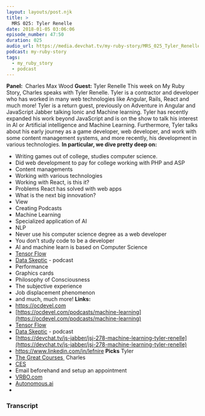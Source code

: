 ```yaml
---
layout: layouts/post.njk
title: >
  MRS 025: Tyler Renelle
date: 2018-01-05 03:06:06
episode_number: 47:50
duration: 025
audio_url: https://media.devchat.tv/my-ruby-story/MRS_025_Tyler_Renelle.mp3
podcast: my-ruby-story
tags:
  - my_ruby_story
  - podcast
---
```


**Panel:&nbsp;** Charles Max Wood **Guest:** Tyler Renelle This week on My Ruby Story, Charles speaks with Tyler Renelle. Tyler is a contractor and developer who has worked in many web technologies like Angular, Rails, React and much more! Tyler is a return guest, previously on Adventure in Angular and JavaScript Jabber talking Ionic and Machine learning. Tyler has recently expanded his work beyond JavaScript and is on the show to talk his interest in AI or Artificial intelligence and Machine Learning. Furthermore, Tyler talks about his early journey as a game developer, web developer, and work with some content management systems, and more recently, his development in various technologies. **In particular, we dive pretty deep on:**

- Writing games out of college, studies computer science.
- Did web development to pay for college working with PHP and ASP
- Content managements
- Working with various technologies
- Working with React, is this it?
- Problems React has solved with web apps
- What is the next big innovation?
- View
- Creating Podcasts
- Machine Learning
- Specialized application of AI
- NLP
- Never use his computer science degree as a web developer
- You don’t study code to be a developer
- AI and machine learn is based on Computer Science
- [Tensor Flow](https://www.tensorflow.org)
- [Data Skeptic](https://dataskeptic.com) - podcast
- Performance
- Graphics cards
- Philosophy of Consciousness
- The subjective experience
- Job displacement phenomenon
- and much, much more!
  **Links:&nbsp;**
- https://ocdevel.com
- [https://ocdevel.com/podcasts/machine-learning](https://ocdevel.com/podcasts/machine-learning)
- [Tensor Flow](https://www.tensorflow.org)
- [Data Skeptic](https://dataskeptic.com) - podcast
- [https://devchat.tv/js-jabber/jsj-278-machine-learning-tyler-renelle](https://devchat.tv/js-jabber/jsj-278-machine-learning-tyler-renelle)
- https://www.linkedin.com/in/lefnire
  **Picks** Tyler
- [The Great Courses&nbsp;](https://www.thegreatcourses.com)
  Charles
- [CES](https://www.ces.tech)
- Email beforehand and setup an appointment
- [VRBO.com](https://VRBO.com)
- [Autonomous.ai](https://www.autonomous.ai)
-

### Transcript
